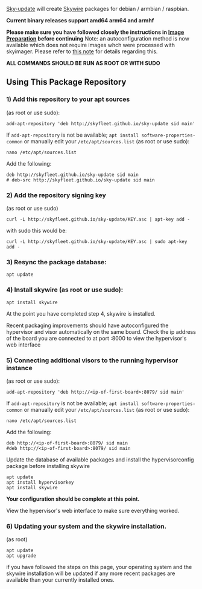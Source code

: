 [Sky-update](https://github.com/skyfleet/sky-update) will create [Skywire](https://github.com/SkycoinProject/skywire-mainnet) packages for debian / armbian / raspbian.

**Current binary releases support amd64 arm64 and armhf**

__Please make sure you have followed closely the instructions in [Image Preparation](/IMGPREP.md) before continuing__
Note: an autoconfiguration method is now available which does not require images whch were processed with skyimager.
Please refer to [this note](/NOTE.md) for details regarding this.


**ALL COMMANDS SHOULD BE RUN AS ROOT OR WITH SUDO**

## Using This Package Repository

### 1) Add this repository to your apt sources

(as root or use sudo):
```
add-apt-repository 'deb http://skyfleet.github.io/sky-update sid main'
```

If `add-apt-repository` is not be available; `apt install software-properties-common`
or manually edit your `/etc/apt/sources.list` (as root or use sudo):
```
nano /etc/apt/sources.list
```

Add the following:
```
deb http://skyfleet.github.io/sky-update sid main
# deb-src http://skyfleet.github.io/sky-update sid main
```

### 2) Add the repository signing key

(as root or use sudo)
```
curl -L http://skyfleet.github.io/sky-update/KEY.asc | apt-key add -
```
with sudo this would be:
```
curl -L http://skyfleet.github.io/sky-update/KEY.asc | sudo apt-key add -
```

### 3) Resync the package database:
```
apt update
```

### 4) Install skywire (as root or use sudo):
```
apt install skywire
```


At the point you have completed step 4, skywire is installed.

Recent packaging improvements should have autoconfigured the hypervisor and visor automatically on the same board. Check the ip address of the board you are connected to at port :8000 to view the hypervisor's web interface

### 5) Connecting additional visors to the running hypervisor instance

(as root or use sudo):
```
add-apt-repository 'deb http://<ip-of-first-board>:8079/ sid main'
```

If `add-apt-repository` is not be available; `apt install software-properties-common`
or manually edit your `/etc/apt/sources.list` (as root or use sudo):
```
nano /etc/apt/sources.list
```

Add the following:
```
deb http://<ip-of-first-board>:8079/ sid main
#deb http://<ip-of-first-board>:8079/ sid main
```

Update the database of available packages and install the hypervisorconfig package before installing skywire

```
apt update
apt install hypervisorkey
apt install skywire
```

**Your configuration should be complete at this point.**

View the hypervisor's web interface to make sure everything worked.


### 6) Updating your system and the skywire installation.
(as root)
```
apt update
apt upgrade
```

if you have followed the steps on this page, your operating system and the skywire installation will be updated if any more recent packages are available than your currently installed ones.
